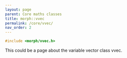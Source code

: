 ```yaml
---
layout: page
parent: Core maths classes
title: morph::vvec
permalink: /core/vvec/
nav_order: 2
---
```

```c++
#include <morph/vvec.h>
```

This could be a page about the variable vector class vvec.
